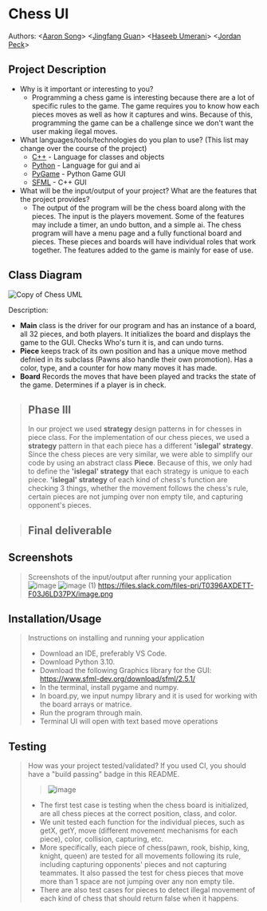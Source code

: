 # Chess UI
 
Authors: \<[Aaron Song](https://github.com/AaronSxng)\> \<[Jingfang Guan](https://github.com/alexgjf)\> \<[Haseeb Umerani](https://github.com/HaseebU)\> \<[Jordan Peck](https://github.com/Mimin7447)\>

## Project Description
  * Why is it important or interesting to you?
    * Programming a chess game is interesting because there are a lot of specific rules to the game. The game requires you to know how each pieces moves as well as how it captures and wins. Because of this, programming the game can be a challenge since we don't want the user making ilegal moves.
  * What languages/tools/technologies do you plan to use? (This list may change over the course of the project)
    * [C++](https://www.cplusplus.com/) - Language for classes and objects
    * [Python](https://www.python.org/) - Language for gui and ai
    * [PyGame](https://www.pygame.org/news) - Python Game GUI
    * [SFML](https://www.sfml-dev.org/download/sfml/2.5.1/) - C++ GUI
  * What will be the input/output of your project? What are the features that the project provides?
    * The output of the program will be the chess board along with the pieces. The input is the players movement. Some of the features may include a timer, an undo button, and a simple ai. The chess program will have a menu page and a fully functional board and pieces. These pieces and boards will have individual roles that work together. The features added to the game is mainly for ease of use.
 
## Class Diagram
![Copy of Chess UML](https://user-images.githubusercontent.com/46555484/171980681-6f9d30c2-36c9-4973-9173-a70877f69721.png)




Description: 
* **Main** class is the driver for our program and has an instance of a board, all 32 pieces, and both players. It initializes the board and displays the game to the GUI. Checks Who's turn it is, and can undo turns.
* **Piece** keeps track of its own position and has a unique move method defnied in its subclass (Pawns also handle their own promotion). Has a color, type, and a counter for how many moves it has made.
* **Board** Records the moves that have been played and tracks the state of the game. Determines if a player is in check.
 
 > ## Phase III
 > In our project we used **strategy** design patterns in for chesses in piece class. For the implementation of our chess pieces, we used a **strategy** pattern in that each piece has a different **'islegal' strategy**. Since the chess pieces are very similar, we were able to simplify our code by using an abstract class **Piece**. Because of this, we only had to define the **'islegal' strategy** that each strategy is unique to each piece. **'islegal' strategy** of each kind of chess's function are checking 3 things, whether the movement follows the chess's rule, certain pieces are not jumping over non empty tile, and capturing opponent's pieces.
 
 > ## Final deliverable
 ## Screenshots
 > Screenshots of the input/output after running your application
 > ![image](https://user-images.githubusercontent.com/46555484/171975710-5c3156b0-fcc3-41f5-8e55-0158d436ef85.png)
 > ![image (1)](https://user-images.githubusercontent.com/46555484/171975779-0208e66f-fb9b-4efb-be5a-df7f7f6a529d.png)
 > https://files.slack.com/files-pri/T0396AXDETT-F03J6LD37PX/image.png

 ## Installation/Usage
 > Instructions on installing and running your application
 > * Download an IDE, preferably VS Code.
 > * Download Python 3.10.
 > * Download the following Graphics library for the GUI: https://www.sfml-dev.org/download/sfml/2.5.1/
 > * In the terminal, install pygame and numpy.
 > * In board.py, we input numpy library and it is used for working with the board arrays or matrice.
 > * Run the program through main.
 > * Terminal UI will open with text based move operations
 ## Testing
 > How was your project tested/validated? If you used CI, you should have a "build passing" badge in this README.
 >  >![image](https://user-images.githubusercontent.com/74108022/171978444-5167e1fc-a92d-4bcc-82b9-3a93ac4cfc4b.png)
 > * The first test case is testing when the chess board is initialized, are all chess pieces at the correct position, class, and color.
 > * We unit tested each function for the individual pieces, such as getX, getY, move (different movement mechanisms for each piece), color, collision, capturing, etc.
 > * More specifically, each piece of chess(pawn, rook, biship, king, knight, queen) are tested for all movements following its rule, including capturing opponents' pieces and not capturing teammates. It also passed the test for chess pieces that move more than 1 space are not jumping over any non empty tile. 
 > * There are also test cases for pieces to detect illegal movement of each kind of chess that should return false when it happens.
 
